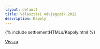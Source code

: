 ```yaml
---
layout: default
title: Választási névjegyzék 2022
description: Kapoly
---
```


{% include settlementHTMLs/Kapoly.html %}

[Vissza](./)